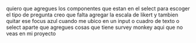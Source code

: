 quiero que agregues los componentes que estan en el select para escoger el tipo de pregunta creo que falta agregar la escala de likert y tambien quitar ese focus azul cuando me ubico en un input o cuadro de texto o select aparte que agregues cosas que tiene survey monkey aqui que no veas en mi proyecto 